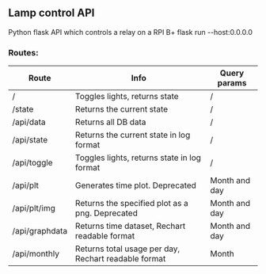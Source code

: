 ## Lamp control API
Python flask API which controls a relay on a RPI B+
flask run --host:0.0.0.0

### Routes:

| Route | Info | Query params
--- | --- | ---
/ | Toggles lights, returns state | /
/state | Returns the current state | /
/api/data | Returns all DB data | /
/api/state | Returns the current state in log format | /
/api/toggle | Toggles lights, returns state in log format | /
/api/plt | Generates time plot. Deprecated | Month and day
/api/plt/img | Returns the specified plot as a png. Deprecated | Month and day
/api/graphdata | Returns time dataset, Rechart readable format | Month and day
/api/monthly | Returns total usage per day, Rechart readable format | Month
